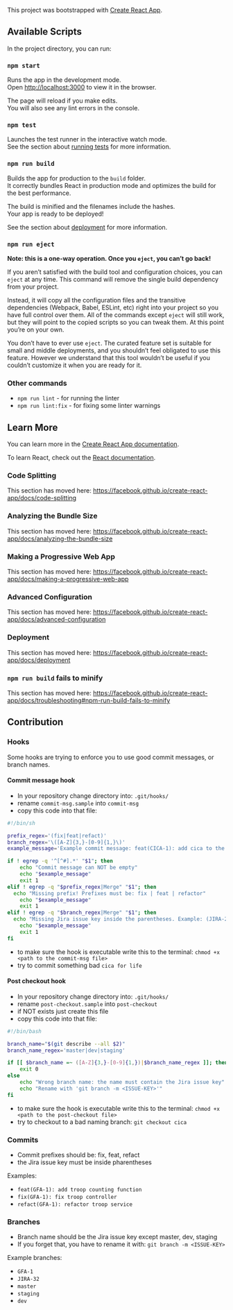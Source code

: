 This project was bootstrapped with [Create React App](https://github.com/facebook/create-react-app).

## Available Scripts

In the project directory, you can run: 

### `npm start`

Runs the app in the development mode.<br>
Open [http://localhost:3000](http://localhost:3000) to view it in the browser.

The page will reload if you make edits.<br>
You will also see any lint errors in the console.

### `npm test`

Launches the test runner in the interactive watch mode.<br>
See the section about [running tests](https://facebook.github.io/create-react-app/docs/running-tests) for more information.

### `npm run build`

Builds the app for production to the `build` folder.<br>
It correctly bundles React in production mode and optimizes the build for the best performance.

The build is minified and the filenames include the hashes.<br>
Your app is ready to be deployed!

See the section about [deployment](https://facebook.github.io/create-react-app/docs/deployment) for more information.

### `npm run eject`

**Note: this is a one-way operation. Once you `eject`, you can’t go back!**

If you aren’t satisfied with the build tool and configuration choices, you can `eject` at any time. This command will remove the single build dependency from your project.

Instead, it will copy all the configuration files and the transitive dependencies (Webpack, Babel, ESLint, etc) right into your project so you have full control over them. All of the commands except `eject` will still work, but they will point to the copied scripts so you can tweak them. At this point you’re on your own.

You don’t have to ever use `eject`. The curated feature set is suitable for small and middle deployments, and you shouldn’t feel obligated to use this feature. However we understand that this tool wouldn’t be useful if you couldn’t customize it when you are ready for it.

### Other commands

- `npm run lint` - for running the linter
- `npm run lint:fix` - for fixing some linter warnings

## Learn More

You can learn more in the [Create React App documentation](https://facebook.github.io/create-react-app/docs/getting-started).

To learn React, check out the [React documentation](https://reactjs.org/).

### Code Splitting

This section has moved here: https://facebook.github.io/create-react-app/docs/code-splitting

### Analyzing the Bundle Size

This section has moved here: https://facebook.github.io/create-react-app/docs/analyzing-the-bundle-size

### Making a Progressive Web App

This section has moved here: https://facebook.github.io/create-react-app/docs/making-a-progressive-web-app

### Advanced Configuration

This section has moved here: https://facebook.github.io/create-react-app/docs/advanced-configuration

### Deployment

This section has moved here: https://facebook.github.io/create-react-app/docs/deployment

### `npm run build` fails to minify

This section has moved here: https://facebook.github.io/create-react-app/docs/troubleshooting#npm-run-build-fails-to-minify

## Contribution

### Hooks

Some hooks are trying to enforce you to use good commit messages, or branch names.

#### Commit message hook

- In your repository change directory into: `.git/hooks/`
- rename `commit-msg.sample` into `commit-msg`
- copy this code into that file: 
```sh
#!/bin/sh

prefix_regex='(fix|feat|refact)'
branch_regex='\([A-Z]{3,}-[0-9]{1,}\)'
example_message='Example commit message: feat(CICA-1): add cica to the console'

if ! egrep -q '^[^#].*' "$1"; then
	echo "Commit message can NOT be empty"
	echo "$example_message"
	exit 1
elif ! egrep -q "$prefix_regex|Merge" "$1"; then
  echo "Missing prefix! Prefixes must be: fix | feat | refactor" 
	echo "$example_message"    
	exit 1
elif ! egrep -q "$branch_regex|Merge" "$1"; then
  echo "Missing Jira issue key inside the parentheses. Example: (JIRA-2)" 
	echo "$example_message"    
	exit 1
fi
```

- to make sure the hook is executable write this to the terminal: `chmod +x <path to the commit-msg file>`
- try to commit something bad `cica for life`

#### Post checkout hook

- In your repository change directory into: `.git/hooks/`
- rename `post-checkout.sample` into `post-checkout`
- if NOT exists just create this file
- copy this code into that file: 
```bash
#!/bin/bash

branch_name="$(git describe --all $2)"
branch_name_regex='master|dev|staging'

if [[ $branch_name =~ ([A-Z]{3,}-[0-9]{1,})|$branch_name_regex ]]; then
    exit 0
else 
    echo "Wrong branch name: the name must contain the Jira issue key"
    echo "Rename with 'git branch -m <ISSUE-KEY>'"
fi
```

- to make sure the hook is executable write this to the terminal: `chmod +x <path to the post-checkout file>`
- try to checkout to a bad naming branch: `git checkout cica`

### Commits

- Commit prefixes should be: fix, feat, refact
- the Jira issue key must be inside pharentheses

Examples:

- `feat(GFA-1): add troop counting function`
- `fix(GFA-1): fix troop controller`
- `refact(GFA-1): refactor troop service`

### Branches

- Branch name should be the Jira issue key except master, dev, staging
- If you forget that, you have to rename it with: `git branch -m <ISSUE-KEY>`

Example branches:

- `GFA-1`
- `JIRA-32`
- `master`
- `staging`
- `dev`

